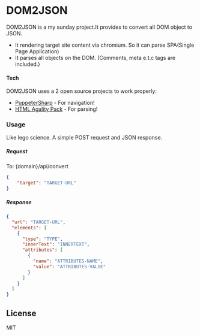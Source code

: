 # DOM2JSON 
DOM2JSON  is a my sunday project.It provides to convert all DOM object to JSON.
  - It rendering target site content via chromium. So it can parse SPA(Single Page Application)
  - It parses all objects on the DOM. (Comments, meta e.t.c tags are included.)

#### Tech
DOM2JSON  uses a 2 open source projects to work properly:

* [PuppeterSharp](https://github.com/hardkoded/puppeteer-sharp "PuppeterSharp") - For navigation!
* [HTML Agality Pack](https://github.com/zzzprojects/html-agility-pack "HTML Agality Pack") - For parsing!

### Usage
Like lego science. A simple POST request and JSON response.

##### Request
To: {domain}/api/convert
```json
{
    "target": "TARGET-URL"
}
```
##### Response
```json
{
  "url": "TARGET-URL",
  "elements": [
    {
      "type": "TYPE",
      "innerText": "INNERTEXT",
      "attributes": [
        {
          "name": "ATTRIBUTES-NAME",
          "value": "ATTRIBUTES-VALUE"
        }
      ]
    }
  ]
}
```



License
----
MIT


[//]: # (These are reference links used in the body of this note and get stripped out when the markdown processor does its job. There is no need to format nicely because it shouldn't be seen. Thanks SO - http://stackoverflow.com/questions/4823468/store-comments-in-markdown-syntax)
